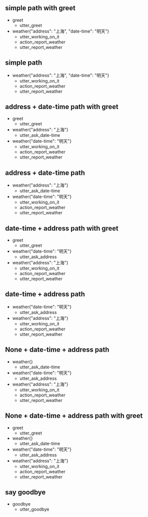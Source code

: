 ## simple path with greet
* greet
  - utter_greet
* weather{"address": "上海", "date-time": "明天"}
  - utter_working_on_it
  - action_report_weather
  - utter_report_weather

## simple path
* weather{"address": "上海", "date-time": "明天"}
  - utter_working_on_it
  - action_report_weather
  - utter_report_weather

## address + date-time path with greet
* greet
  - utter_greet
* weather{"address": "上海"}
  - utter_ask_date-time
* weather{"date-time": "明天"}
  - utter_working_on_it
  - action_report_weather
  - utter_report_weather

## address + date-time path
* weather{"address": "上海"}
  - utter_ask_date-time
* weather{"date-time": "明天"}
  - utter_working_on_it
  - action_report_weather
  - utter_report_weather

## date-time + address path with greet
* greet
  - utter_greet
* weather{"date-time": "明天"}
  - utter_ask_address
* weather{"address": "上海"}
  - utter_working_on_it
  - action_report_weather
  - utter_report_weather

## date-time + address path
* weather{"date-time": "明天"}
  - utter_ask_address
* weather{"address": "上海"}
  - utter_working_on_it
  - action_report_weather
  - utter_report_weather

## None + date-time + address path
* weather{}
  - utter_ask_date-time
* weather{"date-time": "明天"}
  - utter_ask_address
* weather{"address": "上海"}
  - utter_working_on_it
  - action_report_weather
  - utter_report_weather

## None + date-time + address path with greet
* greet
  - utter_greet
* weather{}
  - utter_ask_date-time
* weather{"date-time": "明天"}
  - utter_ask_address
* weather{"address": "上海"}
  - utter_working_on_it
  - action_report_weather
  - utter_report_weather

## say goodbye
* goodbye
  - utter_goodbye
